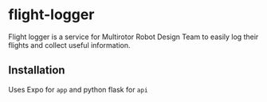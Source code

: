 # flight-logger

Flight logger is a service for Multirotor Robot Design Team to easily log their flights and collect useful information.

## Installation

Uses Expo for `app` and python flask for `api`
